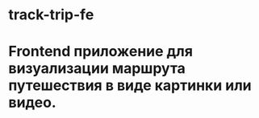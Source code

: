 # track-trip-fe
# Frontend приложение для визуализации маршрута путешествия в виде картинки или видео.